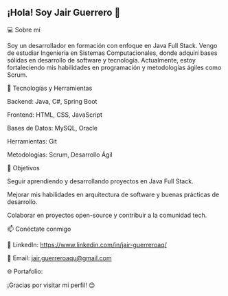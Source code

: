## ¡Hola! Soy Jair Guerrero 👋

💻 Sobre mí

Soy un desarrollador en formación con enfoque en Java Full Stack. Vengo de estudiar Ingeniería en Sistemas Computacionales, donde adquirí bases sólidas en desarrollo de software y tecnología. Actualmente, estoy fortaleciendo mis habilidades en programación y metodologías ágiles como Scrum.

🚀 Tecnologías y Herramientas

Backend: Java, C#, Spring Boot

Frontend: HTML, CSS, JavaScript

Bases de Datos: MySQL, Oracle

Herramientas: Git

Metodologías: Scrum, Desarrollo Ágil

🎯 Objetivos

Seguir aprendiendo y desarrollando proyectos en Java Full Stack.

Mejorar mis habilidades en arquitectura de software y buenas prácticas de desarrollo.

Colaborar en proyectos open-source y contribuir a la comunidad tech.

📫 Conéctate conmigo

💼 LinkedIn: https://www.linkedin.com/in/jair-guerreroaq/

📧 Email: jair.guerreroaqu@gmail.com

🌐 Portafolio: 

¡Gracias por visitar mi perfil! 😊
